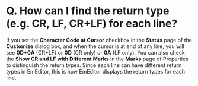 # Q. How can I find the return type (e.g. CR, LF, CR+LF) for each line?

If you set the **Character Code at Cursor** checkbox in the **Status** page of the **Customize** dialog box, and when the cursor is at end of any line, you will see **0D+0A** (CR+LF) or **0D** (CR only) or **0A** (LF only). You
can also check the **Show CR and LF with Different Marks** in the **Marks** page of Properties to distinguish the return types. Since each line can have different return types in EmEditor, this is how EmEditor displays the return types for each
line.
